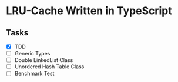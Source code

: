 # LRU-Cache Written in TypeScript

## Tasks
- [x] TDD
- [ ] Generic Types
- [ ] Double LinkedList Class
- [ ] Unordered Hash Table Class
- [ ] Benchmark Test